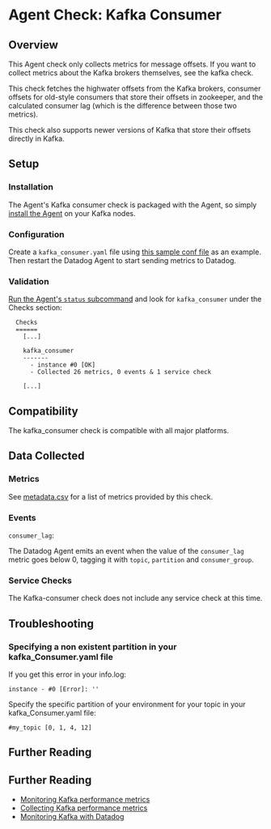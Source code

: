 # Agent Check: Kafka Consumer

## Overview

This Agent check only collects metrics for message offsets. If you want to collect metrics about the Kafka brokers themselves, see the kafka check.

This check fetches the highwater offsets from the Kafka brokers, consumer offsets for old-style consumers that store their offsets in zookeeper, and the calculated consumer lag (which is the difference between those two metrics).

This check also supports newer versions of Kafka that store their offsets directly in Kafka. 

## Setup
### Installation

The Agent's Kafka consumer check is packaged with the Agent, so simply [install the Agent][1] on your Kafka nodes.

### Configuration

Create a `kafka_consumer.yaml` file using [this sample conf file][2] as an example. Then restart the Datadog Agent to start sending metrics to Datadog.

### Validation

[Run the Agent's `status` subcommand][3] and look for `kafka_consumer` under the Checks section:

```
  Checks
  ======
    [...]

    kafka_consumer
    -------
      - instance #0 [OK]
      - Collected 26 metrics, 0 events & 1 service check

    [...]
```

## Compatibility

The kafka_consumer check is compatible with all major platforms.

## Data Collected
### Metrics
See [metadata.csv][4] for a list of metrics provided by this check.

### Events

`consumer_lag`:

The Datadog Agent emits an event when the value of the `consumer_lag` metric goes below 0, tagging it with `topic`,
`partition` and `consumer_group`.

### Service Checks
The Kafka-consumer check does not include any service check at this time.

## Troubleshooting
### Specifying a non existent partition in your kafka_Consumer.yaml file
If you get this error in your info.log:
```
instance - #0 [Error]: ''
```

Specify the specific partition of your environment for your topic in your kafka_Consumer.yaml file:
```
#my_topic [0, 1, 4, 12]
```

## Further Reading

## Further Reading

* [Monitoring Kafka performance metrics][5]
* [Collecting Kafka performance metrics][6]
* [Monitoring Kafka with Datadog][7]


[1]: https://app.datadoghq.com/account/settings#agent
[2]: https://github.com/DataDog/integrations-core/blob/master/kafka_consumer/conf.yaml.example
[3]: https://docs.datadoghq.com/agent/faq/agent-commands/#agent-status-and-information
[4]: https://github.com/DataDog/integrations-core/blob/master/kafka_consumer/metadata.csv
[5]: https://www.datadoghq.com/blog/monitoring-kafka-performance-metrics/
[6]: https://www.datadoghq.com/blog/collecting-kafka-performance-metrics/
[7]: https://www.datadoghq.com/blog/monitor-kafka-with-datadog/
